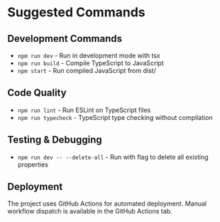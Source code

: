 # Suggested Commands

## Development Commands
- `npm run dev` - Run in development mode with tsx
- `npm run build` - Compile TypeScript to JavaScript
- `npm start` - Run compiled JavaScript from dist/

## Code Quality
- `npm run lint` - Run ESLint on TypeScript files
- `npm run typecheck` - TypeScript type checking without compilation

## Testing & Debugging
- `npm run dev -- --delete-all` - Run with flag to delete all existing properties

## Deployment
The project uses GitHub Actions for automated deployment. Manual workflow dispatch is available in the GitHub Actions tab.